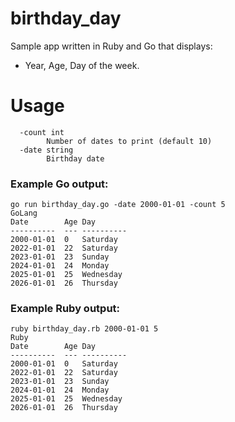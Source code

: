 # birthday_day

Sample app written in Ruby and Go that displays:
* Year, Age, Day of the week.

# Usage
```
  -count int
    	Number of dates to print (default 10)
  -date string
    	Birthday date
```

### Example Go output:
```
go run birthday_day.go -date 2000-01-01 -count 5
GoLang
Date      	Age	Day
----------	---	----------
2000-01-01	0	Saturday
2022-01-01	22	Saturday
2023-01-01	23	Sunday
2024-01-01	24	Monday
2025-01-01	25	Wednesday
2026-01-01	26	Thursday
```

### Example Ruby output:
```
ruby birthday_day.rb 2000-01-01 5
Ruby
Date      	Age	Day
----------	---	----------
2000-01-01	0	Saturday
2022-01-01	22	Saturday
2023-01-01	23	Sunday
2024-01-01	24	Monday
2025-01-01	25	Wednesday
2026-01-01	26	Thursday
```
